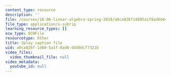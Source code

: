 ```yaml
---
content_type: resource
description: ''
file: /courses/18-06-linear-algebra-spring-2010/a0ca026f1d605a1f8ad6d449dcf7321b_TX_vooSnhm8.vtt
file_type: application/x-subrip
learning_resource_types: []
ocw_type: OCWFile
resourcetype: Other
title: 3play caption file
uid: a0ca026f-1d60-5a1f-8ad6-d449dcf7321b
video_files:
  video_thumbnail_file: null
video_metadata:
  youtube_id: null
---
```

